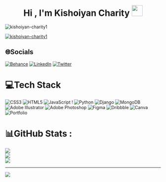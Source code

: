 <h1 align="center">Hi , I'm Kishoiyan Charity <img src="https://media.giphy.com/media/hvRJCLFzcasrR4ia7z/giphy.gif" width="35"></h1>
<p align="center">
<!--   <a href="https://github.com/DenverCoder1/readme-typing-svg">
    <img src="https://readme-typing-svg.herokuapp.com?lines=🌟%20Software%20Developer%20🌟;&center=true&width=500&height=50"> -->
<!--   </a> -->
</p>

<p align="left"> <img src="https://komarev.com/ghpvc/?username=kishoiyan-charity1&label=Profile%20views&color=0e75b6&style=flat" alt="kishoiyan-charity1" /> </p>

<p align="left"> <a href="https://github.com/ryo-ma/github-profile-trophy"><img src="https://github-profile-trophy.vercel.app/?username=kishoiyan-charity1" alt="kishoiyan-charity1" /></a> </p>

## 🌐Socials
[![Behance](https://img.shields.io/badge/Behance-1769ff?logo=behance&logoColor=white)](https://behance.net/kishoiyancharity) [![LinkedIn](https://img.shields.io/badge/LinkedIn-%230077B5.svg?logo=linkedin&logoColor=white)](https://linkedin.com/in/CharityKishoiyan) [![Twitter](https://img.shields.io/badge/Twitter-%231DA1F2.svg?logo=Twitter&logoColor=white)](https://twitter.com/Kishoiyancharity) 

# 💻Tech Stack
![CSS3](https://img.shields.io/badge/css3-%231572B6.svg?style=for-the-badge&logo=css3&logoColor=white) ![HTML5](https://img.shields.io/badge/html5-%23E34F26.svg?style=for-the-badge&logo=html5&logoColor=white) ![JavaScript](https://img.shields.io/badge/javascript-%23323330.svg?style=for-the-badge&logo=javascript&logoColor=%23F7DF1E) ! ![Python](https://img.shields.io/badge/python-3670A0?style=for-the-badge&logo=python&logoColor=ffdd54) ![Django](https://img.shields.io/badge/django-%23092E20.svg?style=for-the-badge&logo=django&logoColor=white)  ![MongoDB](https://img.shields.io/badge/MongoDB-%234ea94b.svg?style=for-the-badge&logo=mongodb&logoColor=white)  ![Adobe Illustrator](https://img.shields.io/badge/adobeillustrator-%23FF9A00.svg?style=for-the-badge&logo=adobeillustrator&logoColor=white) ![Adobe Photoshop](https://img.shields.io/badge/adobephotoshop-%2331A8FF.svg?style=for-the-badge&logo=adobephotoshop&logoColor=white) 	![Figma](https://img.shields.io/badge/figma-%23F24E1E.svg?style=for-the-badge&logo=figma&logoColor=white) ![Dribbble](https://img.shields.io/badge/Dribbble-EA4C89?style=for-the-badge&logo=dribbble&logoColor=white) ![Canva](https://img.shields.io/badge/Canva-%2300C4CC.svg?style=for-the-badge&logo=Canva&logoColor=white) ![Portfolio](https://img.shields.io/badge/Portfolio-%23000000.svg?style=for-the-badge&logo=firefox&logoColor=#FF7139)
# 📊GitHub Stats :
![](https://github-readme-stats.vercel.app/api?username=Kishoiyan-Charity1&theme=radical&hide_border=false&include_all_commits=false&count_private=false)<br/>
![](https://github-readme-streak-stats.herokuapp.com/?user=Kishoiyan-Charity1&theme=radical&hide_border=false)<br/>
![](https://github-readme-stats.vercel.app/api/top-langs/?username=Kishoiyan-Charity1&theme=radical&hide_border=false&include_all_commits=false&count_private=false&layout=compact)

---
[![](https://visitcount.itsvg.in/api?id=Kishoiyan-Charity1&icon=0&color=0)](https://visitcount.itsvg.in)

  








